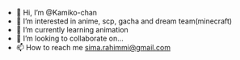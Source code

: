 - 👋 Hi, I’m @Kamiko-chan
- 👀 I’m interested in anime, scp, gacha and dream team(minecraft)
- 🌱 I’m currently learning animation
- 💞️ I’m looking to collaborate on...
- 📫 How to reach me sima.rahimmi@gmail.com

<!---
Kamiko-chan/Kamiko-chan is a ✨ special ✨ repository because its `README.md` (this file) appears on your GitHub profile.
You can click the Preview link to take a look at your changes.
--->
